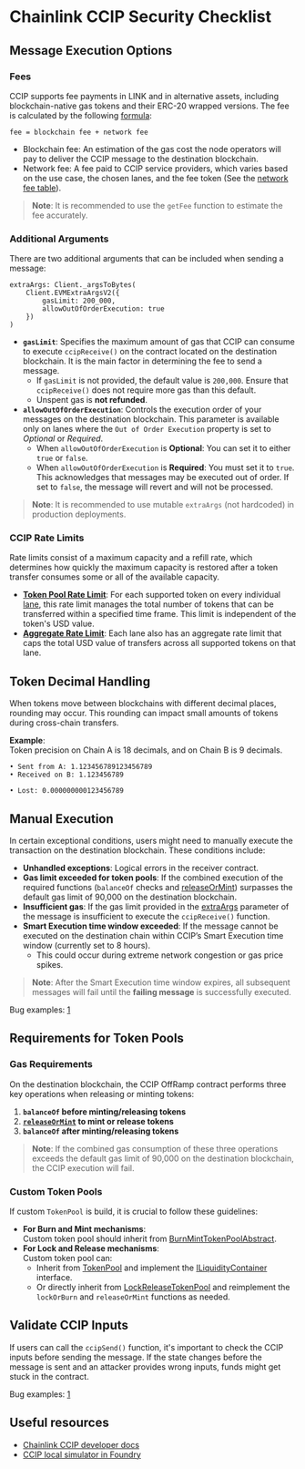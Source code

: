 # Chainlink CCIP Security Checklist

## Message Execution Options

### Fees
CCIP supports fee payments in LINK and in alternative assets, including blockchain-native gas tokens and their ERC-20 wrapped versions.
The fee is calculated by the following [formula](https://docs.chain.link/ccip/billing#billing-mechanism):
```
fee = blockchain fee + network fee
```
- Blockchain fee: An estimation of the gas cost the node operators will pay to deliver the CCIP message to the destination blockchain.
- Network fee: A fee paid to CCIP service providers, which varies based on the use case, the chosen lanes, and the fee token (See the [network fee table](https://docs.chain.link/ccip/billing#network-fee-table)).

> **Note**: It is recommended to use the `getFee` function to estimate the fee accurately.


### Additional Arguments
There are two additional arguments that can be included when sending a message:
```solidity
extraArgs: Client._argsToBytes(
    Client.EVMExtraArgsV2({
        gasLimit: 200_000,
        allowOutOfOrderExecution: true
    })
)
```

- **`gasLimit`**: Specifies the maximum amount of gas that CCIP can consume to execute `ccipReceive()` on the contract located on the destination blockchain. It is the main factor in determining the fee to send a message.   
  - If `gasLimit` is not provided, the default value is `200,000`. Ensure that `ccipReceive()` does not require more gas than this default.
  - Unspent gas is **not refunded**.
- **`allowOutOfOrderExecution`**: Controls the execution order of your messages on the destination blockchain. This parameter is available only on lanes where the `Out of Order Execution` property is set to *Optional* or *Required*.  
  - When `allowOutOfOrderExecution` is **Optional**: You can set it to either `true` or `false`.  
  - When `allowOutOfOrderExecution` is **Required**: You must set it to `true`. This acknowledges that messages may be executed out of order. If set to `false`, the message will revert and will not be processed.

> **Note**: It is recommended to use mutable `extraArgs` (not hardcoded) in production deployments.


### CCIP Rate Limits
Rate limits consist of a maximum capacity and a refill rate, which determines how quickly the maximum capacity is restored after a token transfer consumes some or all of the available capacity.

- **[Token Pool Rate Limit](https://docs.chain.link/ccip/architecture#token-pool-rate-limit)**: For each supported token on every individual [lane](https://docs.chain.link/ccip/concepts#lane), this rate limit manages the total number of tokens that can be transferred within a specified time frame. This limit is independent of the token's USD value.  
- **[Aggregate Rate Limit](https://docs.chain.link/ccip/architecture#aggregate-rate-limit)**: Each lane also has an aggregate rate limit that caps the total USD value of transfers across all supported tokens on that lane.


## Token Decimal Handling
When tokens move between blockchains with different decimal places, rounding may occur. This rounding can impact small amounts of tokens during cross-chain transfers.  

**Example**:  
Token precision on Chain A is 18 decimals, and on Chain B is 9 decimals.  
```
• Sent from A: 1.123456789123456789  
• Received on B: 1.123456789  

• Lost: 0.000000000123456789  
```


## Manual Execution
In certain exceptional conditions, users might need to manually execute the transaction on the destination blockchain. 
These conditions include:

- **Unhandled exceptions**: Logical errors in the receiver contract.  
- **Gas limit exceeded for token pools**: If the combined execution of the required functions (`balanceOf` checks and [releaseOrMint](https://github.com/smartcontractkit/ccip/blob/release/contracts-ccip-1.5.1/contracts/src/v0.8/ccip/pools/BurnMintTokenPoolAbstract.sol#L36)) surpasses the default gas limit of 90,000 on the destination blockchain.
- **Insufficient gas**: If the gas limit provided in the [extraArgs](https://github.com/smartcontractkit/ccip/blob/release/contracts-ccip-1.5.1/contracts/src/v0.8/ccip/libraries/Client.sol#L49) parameter of the message is insufficient to execute the `ccipReceive()` function. 
- **Smart Execution time window exceeded**: If the message cannot be executed on the destination chain within CCIP’s Smart Execution time window (currently set to 8 hours). 
  - This could occur during extreme network congestion or gas price spikes.  

> **Note**: After the Smart Execution time window expires, all subsequent messages will fail until the **failing message** is successfully executed.

Bug examples: [1](https://code4rena.com/reports/2024-04-renzo#m-04-price-updating-mechanism-can-break)


## Requirements for Token Pools

### Gas Requirements
On the destination blockchain, the CCIP OffRamp contract performs three key operations when releasing or minting tokens:

1. **`balanceOf` before minting/releasing tokens**
2. **[`releaseOrMint`](https://github.com/smartcontractkit/ccip/blob/release/contracts-ccip-1.5.1/contracts/src/v0.8/ccip/pools/LockReleaseTokenPool.sol#L64) to mint or release tokens**
3. **`balanceOf` after minting/releasing tokens**

> **Note**: If the combined gas consumption of these three operations exceeds the default gas limit of 90,000 on the destination blockchain, the CCIP execution will fail.

### Custom Token Pools
If custom `TokenPool` is build, it is crucial to follow these guidelines:

- **For Burn and Mint mechanisms**:  
  Custom token pool should inherit from [BurnMintTokenPoolAbstract](https://github.com/smartcontractkit/ccip/blob/release/contracts-ccip-1.5.1/contracts/src/v0.8/ccip/pools/BurnMintTokenPoolAbstract.sol).
- **For Lock and Release mechanisms**:  
  Custom token pool can:  
  - Inherit from [TokenPool](https://github.com/smartcontractkit/ccip/blob/release/contracts-ccip-1.5.1/contracts/src/v0.8/ccip/pools/TokenPool.sol) and implement the [ILiquidityContainer](https://github.com/smartcontractkit/ccip/blob/release/contracts-ccip-1.5.1/contracts/src/v0.8/liquiditymanager/interfaces/ILiquidityContainer.sol) interface.  
  - Or directly inherit from [LockReleaseTokenPool](https://github.com/smartcontractkit/ccip/blob/release/contracts-ccip-1.5.1/contracts/src/v0.8/ccip/pools/LockReleaseTokenPool.sol) and reimplement the `lockOrBurn` and `releaseOrMint` functions as needed.


## Validate CCIP Inputs
If users can call the `ccipSend()` function, it's important to check the CCIP inputs before sending the message. If the state changes before the message is sent and an attacker provides wrong inputs, funds might get stuck in the contract.

Bug examples: [1](https://github.com/sherlock-audit/2024-08-winnables-raffles-judging/issues/50)


## Useful resources

- [Chainlink CCIP developer docs](https://docs.chain.link/ccip)
- [CCIP local simulator in Foundry](https://docs.chain.link/chainlink-local/build/ccip/foundry/local-simulator)
